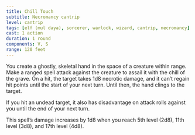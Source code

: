 ```yaml
---
title: Chill Touch
subtitle: Necromancy cantrip
level: cantrip
tags: [elf (mul daya), sorcerer, warlock, wizard, cantrip, necromancy]
cast: 1 action
duration: 1 round
components: V, S
range: 120 feet
---
```

You create a ghostly, skeletal hand in the space of a creature within range. Make a ranged spell attack against the creature to assail it with the chill of the grave. On a hit, the target takes 1d8 necrotic damage, and it can’t regain hit points until the start of your next turn. Until then, the hand clings to the target.

If you hit an undead target, it also has disadvantage on attack rolls against you until the end of your next turn.

This spell’s damage increases by 1d8 when you reach 5th level (2d8), 11th level (3d8), and 17th level (4d8).